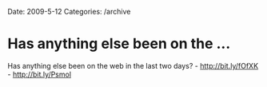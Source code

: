 Date: 2009-5-12
Categories: /archive

# Has anything else been on the ...

Has anything else been on the web in the last two days? - <a href="http://bit.ly/fOfXK" rel="nofollow">http://bit.ly/fOfXK</a> -  <a href="http://bit.ly/Psmol" rel="nofollow">http://bit.ly/Psmol</a>
